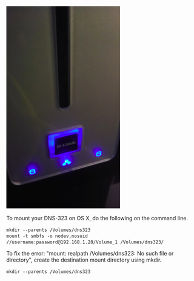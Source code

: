 <img alt="" src="/img/uploads/2013-10/dns-323-network-drive.png" />

To mount your DNS-323 on OS X, do the following on the command line.

```
mkdir --parents /Volumes/dns323
mount -t smbfs -o nodev,nosuid //username:password@192.168.1.20/Volume_1 /Volumes/dns323/
```

To fix the error: "mount: realpath /Volumes/dns323: No such file or directory", create the destination mount directory using mkdir.

```
mkdir --parents /Volumes/dns323
```